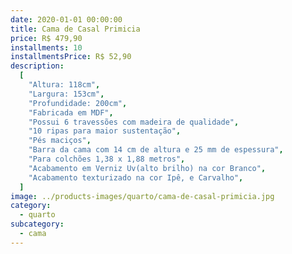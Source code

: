 ```yaml
---
date: 2020-01-01 00:00:00
title: Cama de Casal Primicia
price: R$ 479,90
installments: 10
installmentsPrice: R$ 52,90
description:
  [
    "Altura: 118cm",
    "Largura: 153cm",
    "Profundidade: 200cm",
    "Fabricada em MDF",
    "Possui 6 travessões com madeira de qualidade",
    "10 ripas para maior sustentação",
    "Pés maciços",
    "Barra da cama com 14 cm de altura e 25 mm de espessura",
    "Para colchões 1,38 x 1,88 metros",
    "Acabamento em Verniz Uv(alto brilho) na cor Branco",
    "Acabamento texturizado na cor Ipê, e Carvalho",
  ]
image: ../products-images/quarto/cama-de-casal-primicia.jpg
category:
  - quarto
subcategory:
  - cama
---
```

